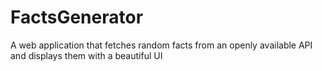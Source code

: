 # FactsGenerator
A web application that fetches random facts from an openly available API and displays them with a beautiful UI
